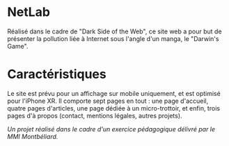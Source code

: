 # NetLab

Réalisé dans le cadre de "Dark Side of the Web", ce site web a pour but de présenter la pollution liée à Internet sous l'angle d'un manga, le "Darwin's Game".

# Caractéristiques

Le site est prévu pour un affichage sur mobile uniquement, et est optimisé pour l'iPhone XR. Il comporte sept pages en tout : une page d'accueil, quatre pages d'articles, une page dédiée à un micro-trottoir, et enfin, trois pages d'à propos (contact, mentions légales, autres projets).

*Un projet réalisé dans le cadre d'un exercice pédagogique délivré par le MMI Montbéliard.*
